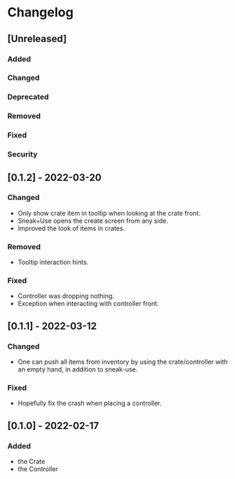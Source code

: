 # Changelog

## [Unreleased]

### Added

### Changed

### Deprecated

### Removed

### Fixed

### Security

## [0.1.2] - 2022-03-20

### Changed

* Only show crate item in tooltip when looking at the crate front.
* Sneak+Use opens the create screen from any side.
* Improved the look of items in crates.

### Removed

* Tooltip interaction hints.

### Fixed

* Controller was dropping nothing.
* Exception when interacting with controller front.

## [0.1.1] - 2022-03-12

### Changed

* One can push all items from inventory by using the crate/controller with an empty hand, in addition to sneak-use.

### Fixed

* Hopefully fix the crash when placing a controller.

## [0.1.0] - 2022-02-17

### Added

* the Crate
* the Controller
